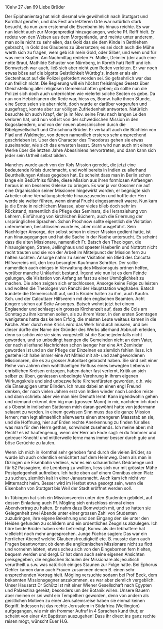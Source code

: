  1Calw 27 Jan 69
Liebe Brüder

Der Epiphanientag hat mich diesmal wie gewöhnlich nach Stuttgart und Kornthal gerufen, und das Fest am letzteren Orte war natürlich stark besucht, da nun zum erstenmal die Eisenbahn bis hinaus reichte. Es war nun leicht auch zur Morgenpredigt hinzugelangen, welche Pf. Reiff hielt. Er redete von den Weisen aus dem Morgenlande, und meinte unter anderem, man solle nicht zu sehr eilen, das Gold das sie dem Kinde in Bethlehem gebracht, in Gold des Glaubens zu übersetzen; es sei doch auch die Mühe werth sich zu fragen, wem geb ich mein Gold, oder Silber, und wem und für was mein Kupfer. Am Nachmittag redeten Fr. Müller, Deimler (der auch eine nette Braut, Mathilde Schuster von Nürnberg, in Kornth hat) Reiff und ich. Bomwetsch war auch, ließ sich aber nicht zum Reden verleiten. Er war noch etwas böse auf die bigotte Geistlichkeit Würtbg's, indem er als ein Sectenhaupt auf die Polizei gefordert worden sei. So gefaehrlich war das nun freilich nicht. Die Regierung will ein höchst freisinniges Gesetz über Gleichstellung aller religiösen Gemeinschaften geben; da sollte nun die Polizei sich doch auch unterrichten wie vielerlei solche Secten es gebe. Da nun von Hebichianern die Rede war, hiess es, Bomw. halte ihnen Stunde, eine Secte seien sie aber nicht, doch wurde er darüber vorgerufen und ausgefragt, konnte aber zur völligen Zufriedenheit antworten. Natürlich besuchte ich auch Krapf, der ja im Nov. seine Frau nach langen Leiden verloren hat, und nun voll ist von der schwedischen Mission in den Bogoslaendern, und von der neuen abessinischen durch die Bibelgesellschaft und Chrischona Brüder. Er verkauft auch die Büchlein von Flad und Waldmeier, von denen namentlich ersteres sehr ansprechend geschrieben ist. Über den Character des Theodorus gehen sie etwas auseinander, wie sich das erwarten laesst. Stern wird nun auch mit einem Werke über die letzten Jahre Abessiniens hervortreten, und dann kann sich jeder sein Urtheil selbst bilden.

Manches wurde auch von der Kols Mission geredet, die jetzt eine bedeutende Krisis durchmacht, und wohl bereits in Indien zu allerhand Beurtheilungen Anlass gegeben hat. Es scheint dass man in Berlin schon lange ein Bedürfniss fühlte, diese Mission aus ihren formlosen Anfaengen heraus in ein besseres Geleise zu bringen. Es war ja vor Gossner nie auf eine Organisation seiner Missionen hingewirkt worden, er begnügte sich Arbeiter ohne Verhaltungsbefehle hinauszusenden und hoffte der Herr werde sie weiter führen, wenn einmal Frucht eingesammelt waere. Nun kam ja die Ernte in reichlichem Maasse, aber vieles blieb doch sehr im Rückstand, namentlich die Pflege des Seminars, die Heranziehung von Lehrern, Einführung von kirchlichen Büchern, auch die Erlernung der ursprünglichen Sprachen. Schon Prochnow sollte eigentlich die Visitation unternehmen, beschlossen wurde es, aber nicht ausgeführt. Sein Nachfolger Ansorge, der selbst schon in dieser Mission gedient hatte, ist nun hinausgegangen und hat die Sache in der Naehe untersucht. Es scheint dass die alten Missionare, namentlich Fr. Batsch den Theologen, die hinausgiengen, Strave, Jellinghaus und spaeter Haeberlin und Nottrott nicht recht trauten und sie von der Arbeit im Mittelpunct der Mission fern zu halten suchten. Ansorge nahm zu seiner Visitation ein Glied des Calcutta Hilfsvereins mit, den treu besorgten Kaufmann Schröter. Der sollte namentlich auch einiges in Verwaltung des Missionsguts ordnen helfen, worüber manche Unklarheit bestand. Irgend wie nun ist es dem Feinde gelungen, die Visitation von Anfang an fast zu einer Unmöglichkeit zu machen. Die alten zeigten sich entschlossen, Ansorge keine Folge zu leisten und wollten die Theologen von Ranchi der Hauptstation weghaben. Batsch kündete die Gemeinschaft auf, und 5 Brüder halten zu ihm, auch Kaufm. Sch. und der Calcuttaer Hilfsverein mit den englischen Beamten. Acht jüngere stehen auf Seite Ansorges. Batsch wohnt jetzt bei einem Englaender und schlaegt ein grosses Kirchenzelt auf, dass die Cols am Sonntag zu ihm kommen sollen, als zu ihrem Vater. In den ersten Sonntagen wenigstens hatte das keinen Erfolg, die meisten Leute weitaus kamen in die Kirche. Aber durch eine Krisis wird das Werk hindurch müssen, und bei dieser dürfte der Name der Gründer des Werks allerhand Abbruch erleiden, denn so schön wie sie sichs vorgestellt ist die Sache jedenfalls nicht geworden, und so unbedingt haengen die Gemeinden nicht an dem Vater, der nach allerhand Nachrichten schon laenger her eine Art Zemindar geworden ist und an der Pflege der Einzelnen es ziemlich fehlen liess. Ich gestehe ich habe immer eine Art Mitleid mit alt- und zaehgewordenen Missionaren, die es zu grosser Autoritaet gebracht haben. Sie sind seit einer Reihe von Jahren dem wohlthaetigen Einfluss eines bewegten Lebens in christlichen Kreisen entzogen, haben daher fast verlernt, Kritik an sich selber zu üben, geniessen unbedingte Verehrung in ihrem eigenen Wirkungskreis und sind unbezweifelte Kirchenfürsten geworden, d.h. wie die Einaeugigen unter Blinden. Ich muss dabei an einen engl Freund denken, der nach vielen Jahren erst von Indien wieder nach London reiste und dann schrieb: aber wie man hier Demuth lernt! Kann irgendwohin gehen und niemand erkennt den big man (grossen Mann) in mir, nachdem ich doch als Oberst in indischen Stationen mich daran gewöhnt hatte von jedermann selaamt zu werden. In einem gewissen Sinn muss das die ganze Mission lernen; man legt allmaehlich allerwaerts einen strengeren Maasstab an sie, und die Hoffnung, hier auf Erden rechte Anerkennung zu finden für alles was man für den Herrn gethan, schwindet zusehends. Ich meine aber: mit Recht! es ist haufengenug, wenn der Herr am Ende sagt: ei du frommer und getreuer Knecht! und mittlerweile lerne mans immer besser durch gute und böse Gerüchte zu laufen.

Wenn ich mich in Kornthal sehr gehoben fand durch die vielen Brüder, so wurde ich auch ordentlich ernüchtert auf dem Heimweg. Denn als man in Dizingen die Eisenbahn verliess, war es ein schauerliches Gedraenge und für 52 Passagiere, die Leonberg zu wollten, liess sich nur mit grösster Mühe Postgelegenheit auftreiben. Ich hatte oben auf einem Omnibus einen Platz zu suchen, ziemlich kalt in einer Januarsnacht. Auch kam ich nicht vor Mitternacht heim. Besser wird im Herbst etwa gesorgt sein, wenn die Eisenbahn von Stuttgart bis Weil der Stadt eröffnet werden soll.

In Tübingen hat sich ein Missionsverein unter den Studenten gebildet, auf dessen Einladung auch Pf. Mögling sich entschloss einmal einen Abendvortrag zu halten. Er nahm dazu Bomwetsch mit, und so hatten sie Gelegenheit zwei Abende unter einer grossen Zahl von Studenten zuzubringen, ihre eigene Bekehrung und den Eingang den sie unter den Heiden gefunden zu schildern und ein ordentliches Zeugniss abzulegen. Ich höre beide Brüder haben sehr befriedigt, Bomw. als der lebhaftere hat vielleicht noch mehr angesprochen. Junge Füchse sagten: Das war ein herrlicher Abend! welche Glaubensfreudigkeit! etc. B. musste dann auch Fragen beantworten: ob denn die anglicanischen Missionare nicht zu flott und vornehm lebten, etwas scheu sich von den Eingebornen fern hielten, bequem werden und dergl. Er hat dann auch seine eigenen Ansichten preisgegeben, die englischen Schulen der Missionare als jesuitisch verurtheilt u.s.w. was natürlich einiges Staunen zur Folge hatte. Bei Ephorus Oehler kamen dann auch Frauen zusammen denen B. einen sehr ansprechenden Vortrag hielt. Mögling versuchte sodann bei Prof Beck, dem bekannten Missionsgegner anzukommen, es war aber ziemlich vergeblich. 
Unser Hausarzt Dr Schütz ist mit einer Wiener Gesellschaft nach Egypten und Palaestina gereist; besonders um der Botanik willen. Unsere Bauern aber meinen er sei wohl ein Tempelherr geworden, denn von andern als geistlichen Motiven zu einer Jerusalemsreise haben sie einmal keinen Begriff. Indessen ist das rechte Jerusalem in Südafrica (Wellington) aufgegangen, wie mir ein frommer Aufruf in 4 Sprachen kund thut; er scheint von einer Art Baptisten auszugehen! Dass ihr direct ins ganz rechte reisen mögt,
 wünscht Euer H.G.
